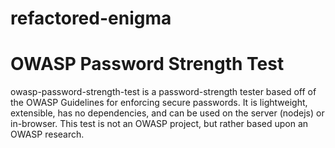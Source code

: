 # refactored-enigma
# OWASP Password Strength Test
owasp-password-strength-test is a password-strength tester based off of the OWASP Guidelines for enforcing secure passwords. It is lightweight, extensible, has no dependencies, and can be used on the server (nodejs) or in-browser.
This test is not an OWASP project, but rather based upon an OWASP research.
